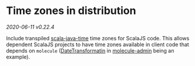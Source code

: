 # Time zones in distribution
 
_2020-06-11 v0.22.4_

Include transpiled [scala-java-time](http://cquiroz.github.io/scala-java-time/) time zones for ScalaJS code.
This allows dependent ScalaJS projects to have time zones available in client code that depends on `molecule`
([DateTransformatin](https://github.com/scalamolecule/molecule-admin/blob/master/shared/src/test/scala/moleculeadmin/sharedtest/util/DateTransformation.scala) 
in [molecule-admin](https://github.com/scalamolecule/molecule-admin) being an example).

